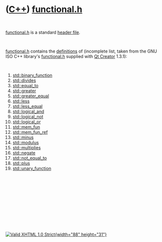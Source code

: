 



 

 

 

 

 

([C++](Cpp.htm)) [functional.h](CppFunctionalH.htm)
===================================================

 

[functional.h](CppFunctionalH.htm) is a standard [header
file](CppHeaderFile.htm).

 

[functional.h](CppFunctionalH.htm) contains the
[definitions](CppDefinition.htm) of (incomplete list, taken from the GNU
ISO C++ library's [functional.h](CppFunctionalH.htm) supplied with [Qt
Creator](CppQtCreator.htm) 1.3.1):

 

1.  [std::binary\_function](CppBinary_function.htm)
2.  [std::divides](CppDivides.htm)
3.  [std::equal\_to](CppEqual_to.htm)
4.  [std::greater](CppGreater.htm)
5.  [std::greater\_equal](CppGreater_equal.htm)
6.  [std::less](CppLess.htm)
7.  [std::less\_equal](CppLess_equal.htm)
8.  [std::logical\_and](CppLogical_and.htm)
9.  [std::logical\_not](CppLogical_not.htm)
10. [std::logical\_or](CppLogical_or.htm)
11. [std::mem\_fun](CppMem_fun.htm)
12. [std::mem\_fun\_ref](CppMem_fun.htm)
13. [std::minus](CppMinus.htm)
14. [std::modulus](CppModulus.htm)
15. [std::multiplies](CppMultiplies.htm)
16. [std::negate](CppNegate.htm)
17. [std::not\_equal\_to](CppNot_equal_to.htm)
18. [std::plus](CppPlus.htm)
19. [std::unary\_function](CppUnary_function.htm)

 

 

 

 

 





 

[![Valid XHTML 1.0 Strict](valid-xhtml10.png){width="88"
height="31"}](http://validator.w3.org/check?uri=referer)
